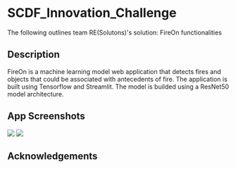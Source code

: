 # SCDF_Innovation_Challenge
The following outlines team RE(Solutons)'s solution: FireOn functionalities
## Description
FireOn is a machine learning model web application that detects fires and objects that could be associated with antecedents of fire. The application is built using Tensorflow and Streamlit. The model is builded using a ResNet50 model architecture. 
## App Screenshots
![](images/startup_page_st.PNG)
![](images/startup_page_st.PNG)
## Acknowledgements
